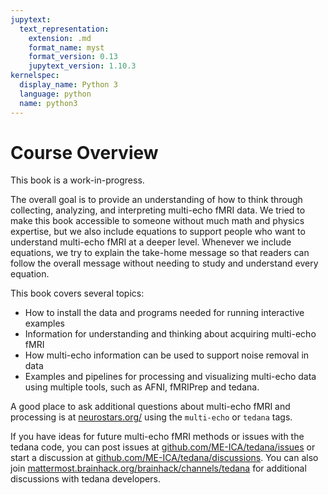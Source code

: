 ```yaml
---
jupytext:
  text_representation:
    extension: .md
    format_name: myst
    format_version: 0.13
    jupytext_version: 1.10.3
kernelspec:
  display_name: Python 3
  language: python
  name: python3
---
```


# Course Overview

This book is a work-in-progress.

The overall goal is to provide an understanding of how to think through
collecting, analyzing, and interpreting multi-echo fMRI data.
We tried to make this book accessible to someone without much
math and physics expertise,
but we also include equations to support people who want to understand
multi-echo fMRI at a deeper level.
Whenever we include equations, we try to explain the take-home message
so that readers can follow the overall message without needing to study
and understand every equation.

This book covers several topics:

- How to install the data and programs needed for running interactive examples
- Information for understanding and thinking about acquiring multi-echo fMRI
- How multi-echo information can be used to support noise removal in data
- Examples and pipelines for processing and visualizing multi-echo data using multiple tools, such as AFNI, fMRIPrep and tedana.

A good place to ask additional questions about multi-echo fMRI and processing is at
[neurostars.org/](https://neurostars.org/) using the `multi-echo` or `tedana` tags.

If you have ideas for future multi-echo fMRI methods or issues with the tedana code,
you can post issues at [github.com/ME-ICA/tedana/issues](https://github.com/ME-ICA/tedana/issues) or
start a discussion at [github.com/ME-ICA/tedana/discussions](https://github.com/ME-ICA/tedana/discussions).
You can also join [mattermost.brainhack.org/brainhack/channels/tedana](https://mattermost.brainhack.org/brainhack/channels/tedana) for additional discussions with tedana developers.
